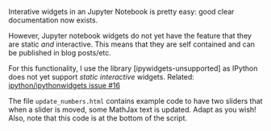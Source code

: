 
Interative widgets in an Jupyter Notebook is pretty easy: good clear
documentation now exists.

However, Jupyter notebook widgets do not yet have the feature that they are
static *and* interactive. This means that they are self contained and can be
published in blog posts/etc.

For this functionality, I use the library [ipywidgets-unsupported] as IPython
does not yet support *static interactive* widgets. Related:
[ipython/ipythonwidgets issue #16]

The file `update_numbers.html` contains example code to have two sliders that
when a slider is moved, some MathJax text is updated. Adapt as you wish! Also,
note that this code is at the bottom of the script.

[ipython/ipythonwidgets issue #16]:https://github.com/ipython/ipywidgets/issues/16
